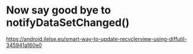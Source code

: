 # Now say good bye to notifyDataSetChanged()
https://android.jlelse.eu/smart-way-to-update-recyclerview-using-diffutil-345941a160e0